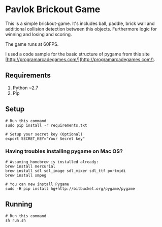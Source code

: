 # Pavlok Brickout Game

This is a simple brickout-game. It's includes ball, paddle, brick wall
and additional collision detection between this objects. Furthermore logic for winning and losing and scoring.

The game runs at 60FPS.

I used a code sample for the basic structure of pygame from this site [http://programarcadegames.com/](http://programarcadegames.com/).

## Requirements

1. Python ~2.7
2. Pip

## Setup

```
# Run this command
sudo pip install -r requirements.txt

# Setup your secret key (Optional)
export SECRET_KEY="Your Secret key"
```

### Having troubles installing pygame on Mac OS?

```
# Assuming homebrew is installed already:
brew install mercurial
brew install sdl sdl_image sdl_mixer sdl_ttf portmidi
brew install smpeg

# You can new install Pygame
sudo -H pip install hg+http://bitbucket.org/pygame/pygame
```

## Running

```
# Run this command
sh run.sh
```
